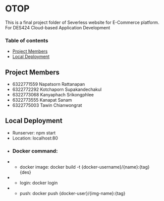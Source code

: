 # OTOP
This is a final project folder of Severless website for E-Commerce platform.
For DES424 Cloud-based Application Development 

### Table of contents
* [Project Members](#Projectmembers)
* [Local Deployment](#command)

## Project Members
* 6322771559	  Napatsorn Rattanapan
* 6322772292	  Kotchaporn Supakandechakul
* 6322773068 	Kanyaphach Srikongphlee
* 6322773555 	Kanapat Sanam
* 6322775003 	Tawin Chianwongrat

## Local Deployment
* Runserver: npm start
* Location: localhost:80
* ### Docker command:
* * docker image: docker build -t {docker-username}/{name}:{tag} {des}
* * login: docker login
* * push: docker push {docker-user}/{img-name}:{tag}
